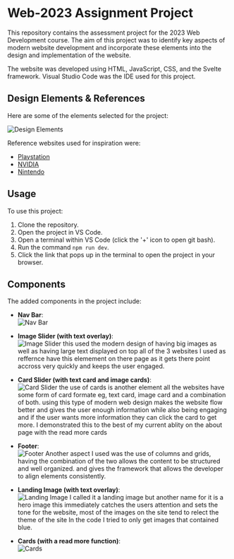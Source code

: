 # Web-2023 Assignment Project

This repository contains the assessment project for the 2023 Web Development course. The aim of this project was to identify key aspects of modern website development and incorporate these elements into the design and implementation of the website.

The website was developed using HTML, JavaScript, CSS, and the Svelte framework. Visual Studio Code was the IDE used for this project.

## Design Elements & References

Here are some of the elements selected for the project:

![Design Elements](https://github.com/seCRet-blip/web-2023/assets/77824037/25d0ec34-ea14-48ba-b138-fbd11d82960f)

Reference websites used for inspiration were:

- [Playstation](https://www.playstation.com/en-nz/)
- [NVIDIA](https://www.nvidia.com/en-us/)
- [Nintendo](https://www.nintendo.com/)

## Usage

To use this project:

1. Clone the repository.
2. Open the project in VS Code.
3. Open a terminal within VS Code (click the '+' icon to open git bash).
4. Run the command `npm run dev`.
5. Click the link that pops up in the terminal to open the project in your browser.

## Components

The added components in the project include:

- **Nav Bar**:  
  ![Nav Bar](https://github.com/seCRet-blip/web-2023/assets/77824037/74969e8b-bfea-4279-9008-68e72ab7cc03)
  
- **Image Slider (with text overlay)**:  
  ![Image Slider](https://github.com/seCRet-blip/web-2023/assets/77824037/48154a59-d1d1-4a15-9b6f-d93afe6e62de)
  this used the modern design of having big images as well as having large text displayed on top all of the 3 websites I used as reffernce have this elemement on there page as it gets there point accross very quickly and keeps the user engaged.
- **Card Slider (with text card and image cards)**:  
  ![Card Slider](https://github.com/seCRet-blip/web-2023/assets/77824037/f9c71b2a-c55a-4b37-b68a-3b87bfa8f0f1)
  the use of cards is another element all the websites have some form of card formate eg, text card, image card and a combination of both. using this type of modern web design makes the website flow better and gives the user enough information while also being engaging and if the user wants more information they can click the card to get more. I demonstrated this to the best of my current ablity on the about page with the read more cards
- **Footer**:  
  ![Footer](https://github.com/seCRet-blip/web-2023/assets/77824037/b3c59e3e-e3b6-4c17-b9dc-03479292098a)
  Another aspect I used was the use of columns and grids, having the combination of the two allows the content to be structured and well organized. and gives the framework that allows the developer to align elements consistently. 
- **Landing Image (with text overlay)**:  
  ![Landing Image](https://github.com/seCRet-blip/web-2023/assets/77824037/294071f1-ecda-46f0-bc69-d26d57c9c1d7)
  I called it a landing image but another name for it is a hero image this immediately catches the users attention and sets the tone for the website, most of the images on the site tend to relect the theme of the site In the code I tried to only get images that contained blue.
- **Cards (with a read more function)**:  
  ![Cards](https://github.com/seCRet-blip/web-2023/assets/77824037/97037cc2-dce8-4ece-9a11-9aa1fb61c184)


  
